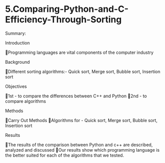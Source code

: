 # 5.Comparing-Python-and-C-Efficiency-Through-Sorting

Summary:

Introduction

Programming languages are vital components of the computer industry

Background

Different sorting algorithms:- Quick sort, Merge sort, Bubble sort, Insertion sort

Objectives

1st - to compare the differences between C++ and Python
2nd - to compare algorithms

Methods

Carry Out Methods
Algorithms for - Quick sort, Merge sort, Bubble sort, Insertion sort

Results

The results of the comparison between Python and c++ are described, analyzed and discussed
Our results show which programming language is the better suited for each of the algorithms that we tested.
